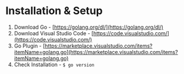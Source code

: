 # Installation & Setup

1. Download Go - [https://golang.org/dl/](https://golang.org/dl/)
2. Download Visual Studio Code - [https://code.visualstudio.com/](https://code.visualstudio.com/)
3. Go Plugin - [https://marketplace.visualstudio.com/items?itemName=golang.go](https://marketplace.visualstudio.com/items?itemName=golang.go)
4. Check Installation - `$ go version`
